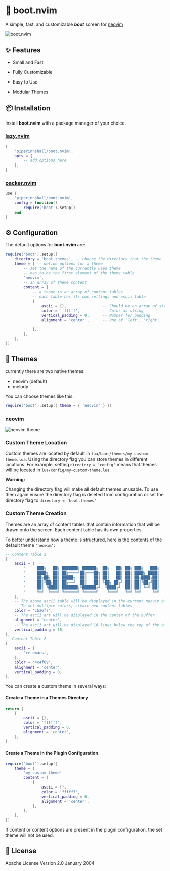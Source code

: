 # 🥾 boot.nvim
A simple, fast, and customizable ***boot*** screen for [neovim](https://neovim.io/) 

![boot.nvim](https://github.com/user-attachments/assets/9e08d750-1419-4248-8902-d6c41195c662)

## ✨ Features
- Small and Fast
- Fully Customizable
- Easy to Use

- Modular Themes

## 📦 Installation

Install **boot.nvim** with a package manager of your choice. 

### [lazy.nvim](https://github.com/folke/lazy.nvim)

``` lua
{
    'piperinnshall/boot.nvim',
    opts = {
        -- add options here
    },
}
```

### [packer.nvim](https://github.com/wbthomason/packer.nvim) 

```lua
use {
    'piperinnshall/boot.nvim',
    config = function()
        require('boot').setup()
    end
}
```

## ⚙️  Configuration

The default options for **boot.nvim** are:

```lua
require('boot').setup({
    directory = 'boot.themes', -- choose the directory that the theme is located in
    theme = { -- define options for a theme
        -- set the name of the currently used theme
        -- has to be the first element of the theme table 
        'neovim', 
        -- an array of theme content 
        content = {
            -- a theme is an array of content tables
            -- each table has its own settings and ascii table 
            {
                ascii = {},                -- Should be an array of strings
                color = 'ffffff',          -- Color as string
                vertical_padding = 0,      -- Number for padding
                alignment = 'center',      -- One of 'left', 'right', 'center'

            },
        },
    },
})
```

## 📝 Themes

currently there are two native themes:

- neovim (default)
- melody

You can choose themes like this: 

```lua  
require('boot').setup({ theme = { 'neovim' } }) 
```

### neovim

![neovim theme](https://github.com/user-attachments/assets/16ce5722-bd7e-4fc9-9e33-22441a60a8c1)

### Custom Theme Location

Custom themes are located by default in `lua/boot/themes/my-custom-theme.lua`. Using the directory flag you can store themes in different locations.
For example, setting `directory = 'config'` means that themes will be located in `lua/config/my-custom-theme.lua`.  

**Warning:** 

Changing the directory flag will make all default themes unusable. 
To use them again ensure the directory flag is deleted from configuration or set the directory flag to `directory = 'boot.themes'`

### Custom Theme Creation

Themes are an array of content tables that contain information that will be drawn onto the screen. Each content table has its own properties.

To better understand how a theme is structured, here is the contents of the default theme `'neovim'`:

```lua
-- Content Table 1
{
    ascii = {
        '     ███╗   ██╗ ███████╗ ██████╗  ██╗   ██╗ ██╗ ███╗   ███╗    ',
        '     ████╗  ██║ ██╔════╝██╔═══██╗ ██║   ██║ ██║ ████╗ ████║    ',
        '     ██╔██╗ ██║ █████╗  ██║   ██║ ██║   ██║ ██║ ██╔████╔██║    ',
        '     ██║╚██╗██║ ██╔══╝  ██║   ██║ ╚██╗ ██╔╝ ██║ ██║╚██╔╝██║    ',
        '     ██║ ╚████║ ███████╗╚██████╔╝  ╚████╔╝  ██║ ██║ ╚═╝ ██║    ',
        '     ╚═╝  ╚═══╝ ╚══════╝ ╚═════╝    ╚═══╝   ╚═╝ ╚═╝     ╚═╝    ',
    },
    -- The above ascii table will be displayed in the current neovim buffer in this color
    -- To set multiple colors, create new content tables
    color = 'cba6f7', 
    -- The ascii art will be displayed in the center of the buffer 
    alignment = 'center',
    -- The ascii art will be displayed 10 lines below the top of the buffer
    vertical_padding = 10,
},
-- Content Table 2
{
    ascii = {
        '>> emacs',
    },
    color = '4c4f69',
    alignment = 'center',
    vertical_padding = 0,
},
```

You can create a custom theme in several ways:

#### Create a Theme in a Themes Directory

```lua {filename='my-custom-theme.lua'}
return {
    {
        ascii = {},
        color = 'ffffff',
        vertical_padding = 0,
        alignment = 'center',
    },
}
```

#### Create a Theme in the Plugin Configuration  

```lua 
require('boot').setup({
    theme = {
        'my-custom-theme'
        content = {
            {
                ascii = {},
                color = 'ffffff',
                vertical_padding = 0,
                alignment = 'center',
            },
        }, 
    },
})
```

If content or content options are present in the plugin configuration, the set theme will not be used.

## 🔑 License

Apache License Version 2.0 January 2004 

